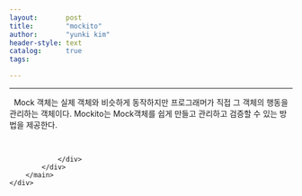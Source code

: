 ```yaml
---
layout:       post
title:        "mockito"
author:       "yunki kim"
header-style: text
catalog:      true
tags: 

---
```


<head></head>
<body id="tt-body-page" class="">
<div id="wrap" class="wrap-right">
    <div id="container">
        <main class="main ">
            <div class="area-main">
                <div class="area-view">
                    <div class="article-header"></div>
                    <hr>
                    <div class="article-view">
                        <div class="contents_style">
                            <p data-ke-size="size16">&nbsp; Mock 객체는 실제 객체와 비슷하게 동작하지만 프로그래머가 직접 그 객체의 행동을 관리하는 객체이다. Mockito는 Mock객체를 쉽게 만들고 관리하고 검증할 수 있는 방법을 제공한다.</p>
                        </div>
                        <br>
                        <div class="tags"></div>
                    </div>
                    
                </div>
            </div>
        </main>
    </div>
</div>


</body>